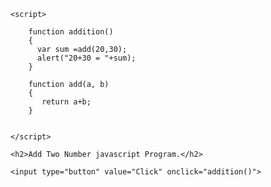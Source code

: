 <!DOCTYPE html>
<html lang="en">
<head>
    <meta charset="UTF-8">
    <meta http-equiv="X-UA-Compatible" content="IE=edge">
    <meta name="viewport" content="width=device-width, initial-scale=1.0">  
    <title>JS</title>

    <script>
      
        function addition()
        {
          var sum =add(20,30);
          alert("20+30 = "+sum);
        }

        function add(a, b)
        {
           return a+b; 
        }
       

    </script>

</head>
<body>

    <h2>Add Two Number javascript Program.</h2>

    <input type="button" value="Click" onclick="addition()">

</body>
</html>
